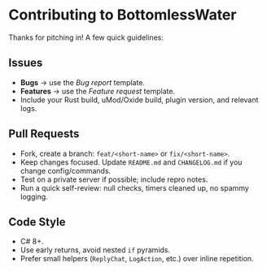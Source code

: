 # Contributing to BottomlessWater

Thanks for pitching in! A few quick guidelines:

## Issues
- **Bugs** → use the *Bug report* template.
- **Features** → use the *Feature request* template.
- Include your Rust build, uMod/Oxide build, plugin version, and relevant logs.

## Pull Requests
- Fork, create a branch: `feat/<short-name>` or `fix/<short-name>`.
- Keep changes focused. Update `README.md` and `CHANGELOG.md` if you change config/commands.
- Test on a private server if possible; include repro notes.
- Run a quick self-review: null checks, timers cleaned up, no spammy logging.

## Code Style
- C# 8+.
- Use early returns, avoid nested `if` pyramids.
- Prefer small helpers (`ReplyChat`, `LogAction`, etc.) over inline repetition.
